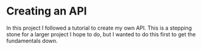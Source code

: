 # Creating an API
In this project I followed a tutorial to create my own API. This is a stepping stone for a larger project I hope to do, but I wanted to do this first to get the fundamentals down.
